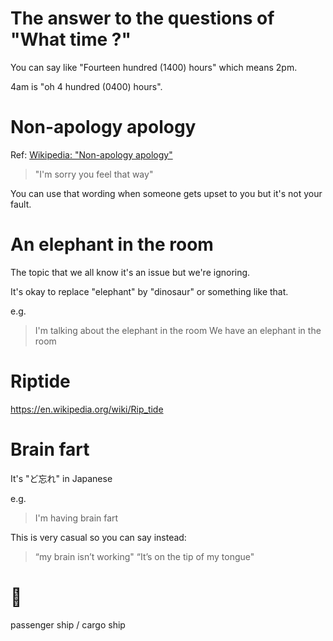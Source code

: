 # The answer to the questions of "What time ?"

You can say like "Fourteen hundred (1400) hours" which means 2pm. 

4am is "oh 4 hundred (0400) hours".

# Non-apology apology

Ref: [Wikipedia: "Non-apology apology" ](https://en.wikipedia.org/wiki/Non-apology_apology)

> "I'm sorry you feel that way"

You can use that wording when someone gets upset to you but it's not your fault.

# An elephant in the room

The topic that we all know it's an issue but we're ignoring.

It's okay to replace "elephant" by "dinosaur" or something like that.

e.g.

> I'm talking about the elephant in the room
> We have an elephant in the room

# Riptide

https://en.wikipedia.org/wiki/Rip_tide

# Brain fart

It's "ど忘れ" in Japanese

e.g. 

> I'm having brain fart

This is very casual so you can say instead:

> “my brain isn’t working"
> “It’s on the tip of my tongue"

# 🚢

passenger ship / cargo ship
